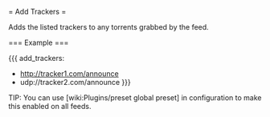 = Add Trackers =

Adds the listed trackers to any torrents grabbed by the feed.

=== Example ===

{{{
add_trackers:
  - http://tracker1.com/announce
  - udp://tracker2.com/announce
}}}

TIP: You can use [wiki:Plugins/preset global preset] in configuration to make this enabled on all feeds.
